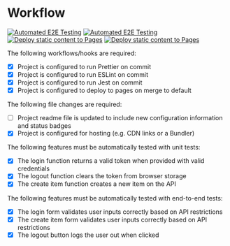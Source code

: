 # Workflow

[![Automated E2E Testing](https://github.com/andjhay/social-media-client/actions/workflows/e2e-testing.yml/badge.svg)](https://github.com/andjhay/social-media-client/actions/workflows/e2e-testing.yml)
[![Automated E2E Testing](https://github.com/andjhay/social-media-client/actions/workflows/e2e-testing.yml/badge.svg)](https://github.com/andjhay/social-media-client/actions/workflows/e2e-testing.yml)
[![Deploy static content to Pages](https://github.com/andjhay/social-media-client/actions/workflows/pages.yml/badge.svg)](https://github.com/andjhay/social-media-client/actions/workflows/pages.yml)
[![Deploy static content to Pages](https://github.com/andjhay/social-media-client/actions/workflows/static.yml/badge.svg?branch=workflow)](https://github.com/andjhay/social-media-client/actions/workflows/static.yml)

The following workflows/hooks are required:

- [x] Project is configured to run Prettier on commit
- [x] Project is configured to run ESLint on commit
- [x] Project is configured to run Jest on commit
- [x] Project is configured to deploy to pages on merge to default

The following file changes are required:

- [ ] Project readme file is updated to include new configuration information and status badges
- [x] Project is configured for hosting (e.g. CDN links or a Bundler)

The following features must be automatically tested with unit tests:

- [x] The login function returns a valid token when provided with valid credentials
- [x] The logout function clears the token from browser storage
- [x] The create item function creates a new item on the API

The following features must be automatically tested with end-to-end tests:

- [x] The login form validates user inputs correctly based on API restrictions
- [x] The create item form validates user inputs correctly based on API restrictions
- [x] The logout button logs the user out when clicked
